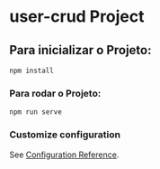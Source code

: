 # user-crud Project

## Para inicializar o Projeto:
```
npm install
```

### Para rodar o Projeto: 
```
npm run serve
```

### Customize configuration
See [Configuration Reference](https://cli.vuejs.org/config/).
